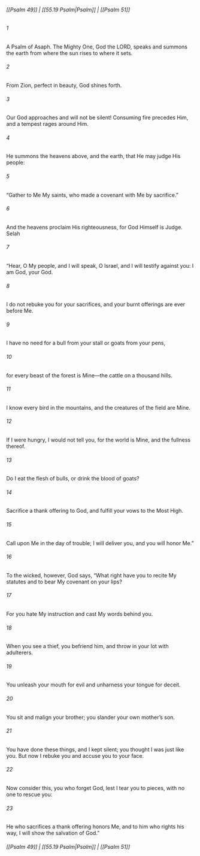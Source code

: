 
###### [[Psalm 49]] | [[55.19 Psalm|Psalm]] | [[Psalm 51]]

###### 1
A Psalm of Asaph. The Mighty One, God the LORD, speaks and summons the earth from where the sun rises to where it sets.
###### 2
From Zion, perfect in beauty, God shines forth.
###### 3
Our God approaches and will not be silent! Consuming fire precedes Him, and a tempest rages around Him.
###### 4
He summons the heavens above, and the earth, that He may judge His people:
###### 5
“Gather to Me My saints, who made a covenant with Me by sacrifice.”
###### 6
And the heavens proclaim His righteousness, for God Himself is Judge. Selah
###### 7
“Hear, O My people, and I will speak, O Israel, and I will testify against you: I am God, your God.
###### 8
I do not rebuke you for your sacrifices, and your burnt offerings are ever before Me.
###### 9
I have no need for a bull from your stall or goats from your pens,
###### 10
for every beast of the forest is Mine—the cattle on a thousand hills.
###### 11
I know every bird in the mountains, and the creatures of the field are Mine.
###### 12
If I were hungry, I would not tell you, for the world is Mine, and the fullness thereof.
###### 13
Do I eat the flesh of bulls, or drink the blood of goats?
###### 14
Sacrifice a thank offering to God, and fulfill your vows to the Most High.
###### 15
Call upon Me in the day of trouble; I will deliver you, and you will honor Me.”
###### 16
To the wicked, however, God says, “What right have you to recite My statutes and to bear My covenant on your lips?
###### 17
For you hate My instruction and cast My words behind you.
###### 18
When you see a thief, you befriend him, and throw in your lot with adulterers.
###### 19
You unleash your mouth for evil and unharness your tongue for deceit.
###### 20
You sit and malign your brother; you slander your own mother’s son.
###### 21
You have done these things, and I kept silent; you thought I was just like you. But now I rebuke you and accuse you to your face.
###### 22
Now consider this, you who forget God, lest I tear you to pieces, with no one to rescue you:
###### 23
He who sacrifices a thank offering honors Me, and to him who rights his way, I will show the salvation of God.”

###### [[Psalm 49]] | [[55.19 Psalm|Psalm]] | [[Psalm 51]]
